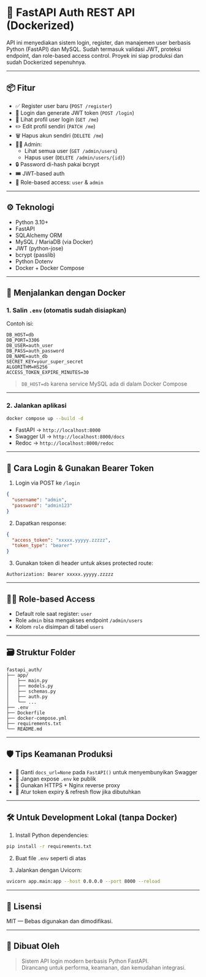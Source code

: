 # 🔐 FastAPI Auth REST API (Dockerized)

API ini menyediakan sistem login, register, dan manajemen user berbasis Python (FastAPI) dan MySQL. Sudah termasuk validasi JWT, proteksi endpoint, dan role-based access control. Proyek ini siap produksi dan sudah Dockerized sepenuhnya.

---

## 📦 Fitur

- ✅ Register user baru (`POST /register`)
- 🔐 Login dan generate JWT token (`POST /login`)
- 👤 Lihat profil user login (`GET /me`)
- ✏️ Edit profil sendiri (`PATCH /me`)
- 🗑️ Hapus akun sendiri (`DELETE /me`)
- 🧑‍💼 Admin:
  - Lihat semua user (`GET /admin/users`)
  - Hapus user (`DELETE /admin/users/{id}`)
- 🔒 Password di-hash pakai bcrypt
- 🎟️ JWT-based auth
- 🔐 Role-based access: `user` & `admin`

---

## ⚙️ Teknologi

- Python 3.10+
- FastAPI
- SQLAlchemy ORM
- MySQL / MariaDB (via Docker)
- JWT (python-jose)
- bcrypt (passlib)
- Python Dotenv
- Docker + Docker Compose

---

## 🐳 Menjalankan dengan Docker

### 1. Salin `.env` (otomatis sudah disiapkan)

Contoh isi:

```env
DB_HOST=db
DB_PORT=3306
DB_USER=auth_user
DB_PASS=auth_password
DB_NAME=auth_db
SECRET_KEY=your_super_secret
ALGORITHM=HS256
ACCESS_TOKEN_EXPIRE_MINUTES=30
```

> `DB_HOST=db` karena service MySQL ada di dalam Docker Compose

---

### 2. Jalankan aplikasi

```bash
docker compose up --build -d
```

- FastAPI → `http://localhost:8000`
- Swagger UI → `http://localhost:8000/docs`
- Redoc → `http://localhost:8000/redoc`

---

## 🔐 Cara Login & Gunakan Bearer Token

1. Login via POST ke `/login`

```json
{
  "username": "admin",
  "password": "admin123"
}
```

2. Dapatkan response:

```json
{
  "access_token": "xxxxx.yyyyy.zzzzz",
  "token_type": "bearer"
}
```

3. Gunakan token di header untuk akses protected route:

```
Authorization: Bearer xxxxx.yyyyy.zzzzz
```

---

## 🧑‍💼 Role-based Access

- Default role saat register: `user`
- Role `admin` bisa mengakses endpoint `/admin/users`
- Kolom `role` disimpan di tabel `users`

---

## 🗃️ Struktur Folder

```
fastapi_auth/
├── app/
│   ├── main.py
│   ├── models.py
│   ├── schemas.py
│   ├── auth.py
│   └── ...
├── .env
├── Dockerfile
├── docker-compose.yml
├── requirements.txt
└── README.md
```

---

## 🛡️ Tips Keamanan Produksi

- 🔐 Ganti `docs_url=None` pada `FastAPI()` untuk menyembunyikan Swagger
- 🚫 Jangan expose `.env` ke publik
- 🔐 Gunakan HTTPS + Nginx reverse proxy
- 🔁 Atur token expiry & refresh flow jika dibutuhkan

---

## 🛠️ Untuk Development Lokal (tanpa Docker)

1. Install Python dependencies:

```bash
pip install -r requirements.txt
```

2. Buat file `.env` seperti di atas

3. Jalankan dengan Uvicorn:

```bash
uvicorn app.main:app --host 0.0.0.0 --port 8000 --reload
```

---

## 📜 Lisensi

MIT — Bebas digunakan dan dimodifikasi.

---

## 👤 Dibuat Oleh

> Sistem API login modern berbasis Python FastAPI.  
> Dirancang untuk performa, keamanan, dan kemudahan integrasi.
